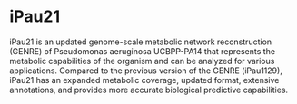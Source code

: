 # iPau21

iPau21 is an updated genome-scale metabolic network reconstruction (GENRE) of Pseudomonas aeruginosa UCBPP-PA14 that represents the metabolic capabilities of the organism and can be analyzed for various applications. Compared to the previous version of the GENRE (iPau1129), iPau21 has an expanded metabolic coverage, updated format, extensive annotations, and provides more accurate biological predictive capabilities. 
